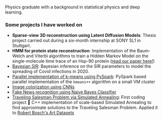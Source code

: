 Physics graduate with a background in statistical physics and deep learning. 

### Some projects I have worked on
  - **Sparse-view 3D reconstruction using Latent Diffusion Models**: Thesis project carried out during a six-month internship at SONY SL1 in Stuttgart.
  - **HMM for protein state reconstruction**: Implementation of the Baum-Welch and Viterbi algorithms to train a Hidden Markov Model on the single-molecule time trace of an Hsp-90 protein ([read our paper here!](https://arxiv.org/abs/2402.19207))
  - [Bayesian SIR](https://github.com/s1m0n32001/BayesianSIR): Bayesian inference on the SIR parameters to model the spreading of Covid infections in 2020.
  - [Parallel implementation of k-means using PySpark](https://github.com/s1m0n32001/kMeansMapReduce): PySpark based parallel implementation of the ```kmeans++``` algorithm on a small VM cluster
  - [Image colorization using CNNs](https://github.com/s1m0n32001/Colorization)
  - [Fake News recognition using Naive Bayes Classifier](https://github.com/s1m0n32001/BayesianFakeNewsRecognition)
  - [Traveling Salesman Problem via Simulated Annealing](https://github.com/s1m0n32001/TSP-Art): First coding project 🥺 C++ implementation of scale-based Simulated Annealing to find approximate solutions to the Traveling Salesman Problem. Applied it to [Robert Bosch's Art Datasets](https://www.math.uwaterloo.ca/tsp/data/art/)


<!--
**s1m0n32001/s1m0n32001** is a ✨ _special_ ✨ repository because its `README.md` (this file) appears on your GitHub profile.

Here are some ideas to get you started:

- 🔭 I’m currently working on ...
- 🌱 I’m currently learning ...
- 👯 I’m looking to collaborate on ...
- 🤔 I’m looking for help with ...
- 💬 Ask me about ...
- 📫 How to reach me: ...
- 😄 Pronouns: ...
- ⚡ Fun fact: ...
-->
